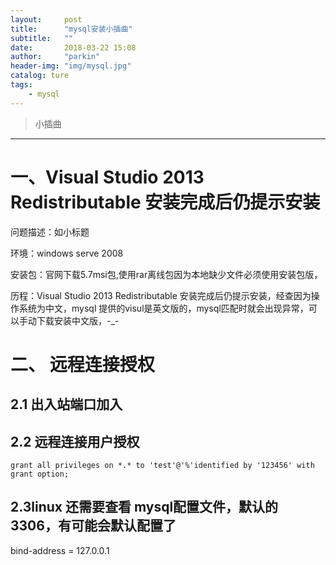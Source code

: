 ```yaml
---
layout:     post
title:      "mysql安装小插曲"
subtitle:   ""
date:       2018-03-22 15:08
author:     "parkin"
header-img: "img/mysql.jpg"
catalog: ture
tags:
    - mysql
---
```

> 小插曲

------


# 一、Visual Studio 2013 Redistributable 安装完成后仍提示安装

问题描述：如小标题

环境：windows serve 2008

安装包：官网下载5.7msi包,使用rar离线包因为本地缺少文件必须使用安装包版，

历程：Visual Studio 2013 Redistributable 安装完成后仍提示安装，经查因为操作系统为中文，mysql 提供的visul是英文版的，mysql匹配时就会出现异常，可以手动下载安装中文版，-_-

# 二、 远程连接授权

## 2.1 出入站端口加入
## 2.2 远程连接用户授权

```
grant all privileges on *.* to 'test'@'%'identified by '123456' with grant option;
```

## 2.3linux 还需要查看 mysql配置文件，默认的3306，有可能会默认配置了
bind-address = 127.0.0.1  


